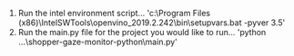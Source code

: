 

1. Run the intel environment script... 'c:\Program Files (x86)\IntelSWTools\openvino_2019.2.242\bin\setupvars.bat -pyver 3.5'
2. Run the main.py file for the project you would like to run... 'python ...\shopper-gaze-monitor-python\main.py'
